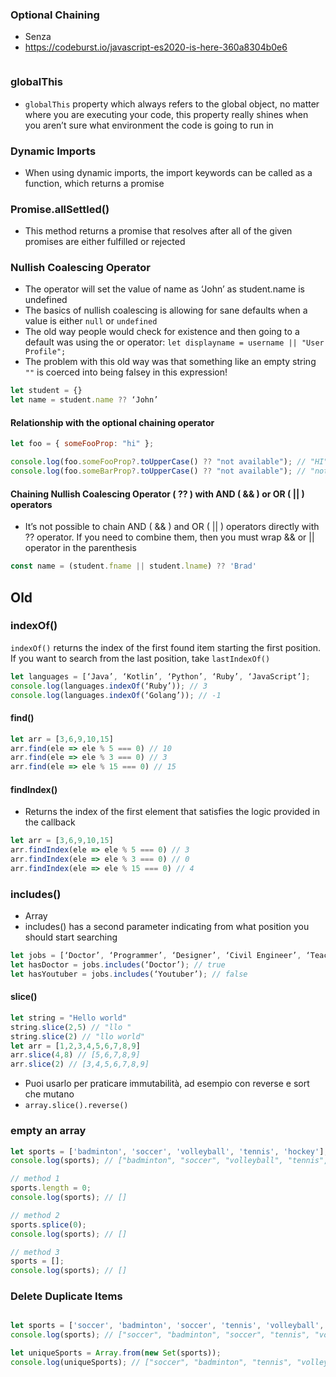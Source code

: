 ### Optional Chaining
* Senza
* https://codeburst.io/javascript-es2020-is-here-360a8304b0e6
```js
```

### globalThis
* `globalThis` property which always refers to the global object, no matter where you are executing your code, this property really shines when you aren’t sure what environment the code is going to run in

### Dynamic Imports
* When using dynamic imports, the import keywords can be called as a function, which returns a promise

### Promise.allSettled()
* This method returns a promise that resolves after all of the given promises are either fulfilled or rejected

### Nullish Coalescing Operator
* The operator will set the value of name as ‘John’ as student.name is undefined
* The basics of nullish coalescing is allowing for sane defaults when a value is either `null` or `undefined`
* The old way people would check for existence and then going to a default was using the or operator: `let displayname = username || "User Profile";`
* The problem with this old way was that something like an empty string `""` is coerced into being falsey in this expression!
```js
let student = {}
let name = student.name ?? ‘John’
```
#### Relationship with the optional chaining operator
```js
let foo = { someFooProp: "hi" };

console.log(foo.someFooProp?.toUpperCase() ?? "not available"); // "HI"
console.log(foo.someBarProp?.toUpperCase() ?? "not available"); // "not available"
```
#### Chaining Nullish Coalescing Operator ( ?? ) with AND ( && ) or OR ( || ) operators
* It’s not possible to chain AND ( && ) and OR ( || ) operators directly with ?? operator. If you need to combine them, then you must wrap && or || operator in the parenthesis
```js
const name = (student.fname || student.lname) ?? 'Brad'
```
## Old
### indexOf()
`indexOf()` returns the index of the first found item starting the first position. If you want to search from the last position, take `lastIndexOf()`
```js
let languages = [‘Java’, ‘Kotlin’, ‘Python’, ‘Ruby’, ‘JavaScript’];
console.log(languages.indexOf(‘Ruby’)); // 3
console.log(languages.indexOf(‘Golang’)); // -1
```

#### find()
```js
let arr = [3,6,9,10,15]
arr.find(ele => ele % 5 === 0) // 10
arr.find(ele => ele % 3 === 0) // 3
arr.find(ele => ele % 15 === 0) // 15
```
#### findIndex()
* Returns the index of the first element that satisfies the logic provided in the callback
```js
let arr = [3,6,9,10,15]
arr.findIndex(ele => ele % 5 === 0) // 3
arr.findIndex(ele => ele % 3 === 0) // 0
arr.findIndex(ele => ele % 15 === 0) // 4
```

### includes()
* Array
* includes() has a second parameter indicating from what position you should start searching
```js
let jobs = [‘Doctor’, ‘Programmer’, ‘Designer’, ‘Civil Engineer’, ‘Teacher’];
let hasDoctor = jobs.includes(‘Doctor’); // true
let hasYoutuber = jobs.includes(‘Youtuber’); // false
```

#### slice()
```js
let string = "Hello world"
string.slice(2,5) // "llo "
string.slice(2) // "llo world"
let arr = [1,2,3,4,5,6,7,8,9]
arr.slice(4,8) // [5,6,7,8,9]
arr.slice(2) // [3,4,5,6,7,8,9]
```
* Puoi usarlo per praticare immutabilità, ad esempio con reverse e sort che mutano
* `array.slice().reverse()`

### empty an array
```js
let sports = ['badminton', 'soccer', 'volleyball', 'tennis', 'hockey'];
console.log(sports); // ["badminton", "soccer", "volleyball", "tennis", "hockey"]

// method 1
sports.length = 0;
console.log(sports); // []

// method 2
sports.splice(0);
console.log(sports); // []

// method 3
sports = [];
console.log(sports); // []
```

### Delete Duplicate Items
```js

let sports = ['soccer', 'badminton', 'soccer', 'tennis', 'volleyball', 'badminton'];
console.log(sports); // ["soccer", "badminton", "soccer", "tennis", "volleyball", "badminton"]

let uniqueSports = Array.from(new Set(sports));
console.log(uniqueSports); // ["soccer", "badminton", "tennis", "volleyball"]
```